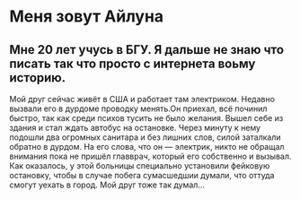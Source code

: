 # Меня зовут Айлуна
## Мне 20 лет учусь в БГУ.  Я  дальше не знаю что писать так что просто  с интернета воьму историю.
Мой друг сейчас живёт в США и работает там электриком.
Недавно вызвали его в дурдоме проводку менять.Он приехал, всё починил быстро, так как среди психов тусить не было
желания. Вышел себе из здания и стал ждать автобус на остановке. Через минуту к нему
подошли два огромных санитара и без лишних слов, силой заталкали обратно в дурдом. На
его слова, что он — электрик, никто не обращал внимания пока не пришёл главврач, который
его собственно и вызывал. Как оказалось, у этой больницы специально установили фейковую
остановку, чтобы в случае побега сумасшедшии думали, что оттуда смогут уехать в город. Мой
друг тоже так думал…



